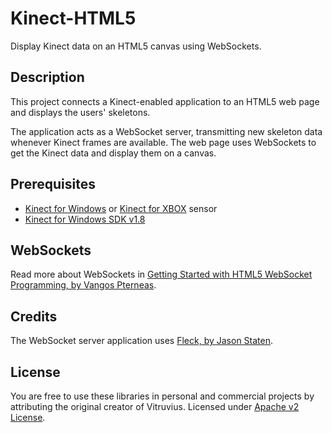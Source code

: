 Kinect-HTML5
============

Display Kinect data on an HTML5 canvas using WebSockets.

Description
---
This project connects a Kinect-enabled application to an HTML5 web page and displays the users' skeletons.

The application acts as a WebSocket server, transmitting new skeleton data whenever Kinect frames are available. The web page uses WebSockets to get the Kinect data and display them on a canvas.

Prerequisites
---
* [Kinect for Windows](http://amzn.to/1k7rquZ) or [Kinect for XBOX](http://amzn.to/1dO0R0s) sensor
* [Kinect for Windows SDK v1.8](http://go.microsoft.com/fwlink/?LinkID=323588)

WebSockets
---
Read more about WebSockets in [Getting Started with HTML5 WebSocket Programming, by Vangos Pterneas](http://amzn.to/19cvMj9).

Credits
---
The WebSocket server application uses [Fleck, by Jason Staten](https://github.com/statianzo/Fleck).

License
---
You are free to use these libraries in personal and commercial projects by attributing the original creator of Vitruvius. Licensed under [Apache v2 License](https://github.com/LightBuzz/Kinect-HTML5/blob/master/LICENSE).

